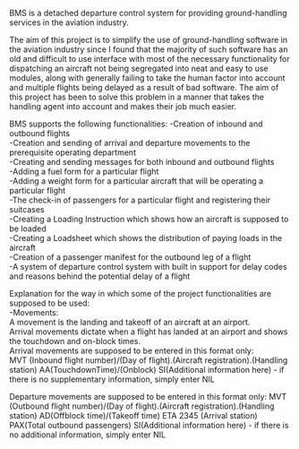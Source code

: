 BMS is a detached departure control system for providing ground-handling services in the aviation industry. 

The aim of this project is to simplify the use of ground-handling software in the aviation industry since I found that the majority of such software has an old and difficult to use interface with most of the necessary functionality for dispatching an aircraft not being segregated into neat and easy to use modules, along with generally failing to take the human factor into account and multiple flights being delayed as a result of bad software. The aim of this project has been to solve this problem in a manner that takes the handling agent into account and makes their job much easier.

BMS supports the following functionalities:
 -Creation of inbound and outbound flights  
 -Creation and sending of arrival and departure movements to the prerequisite operating department  
 -Creating and sending messages for both inbound and outbound flights  
 -Adding a fuel form for a particular flight  
 -Adding a weight form for a particular aircraft that will be operating a particular flight  
 -The check-in of passengers for a particular flight and registering their suitcases  
 -Creating a Loading Instruction which shows how an aircraft is supposed to be loaded  
 -Creating a Loadsheet which shows the distribution of paying loads in the aircraft  
 -Creation of a passenger manifest for the outbound leg of a flight  
 -A system of departure control system with built in support for delay codes and reasons behind the potential delay of a flight  
 
 Explanation for the way in which some of the project functionalities are supposed to be used:  
 -Movements:  
 A movement is the landing and takeoff of an aircraft at an airport.  
 Arrival movements dictate when a flight has landed at an airport and shows the touchdown and on-block times.  
 Arrival movements are supposed to be entered in this format only:  
MVT
(Inbound flight number)/(Day of flight).(Aircraft registration).(Handling station)
AA(TouchdownTime)/(Onblock)
SI(Additional information here) - if there is no supplementary information, simply enter NIL

Departure movements are supposed to be entered in this format only:
MVT
(Outbound flight number)/(Day of flight).(Aircraft registration).(Handling station)
AD(Offblock time)/(Takeoff time) ETA 2345 (Arrival station)
PAX(Total outbound passengers)
SI(Additional information here) - if there is no additional information, simply enter NIL
 
 
